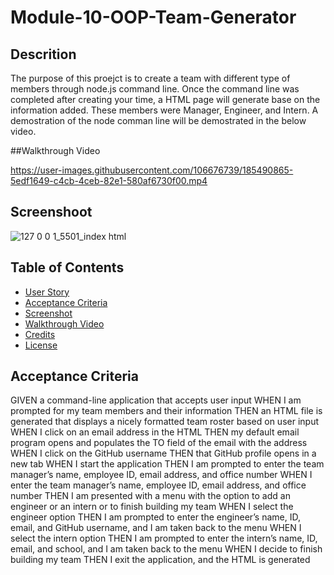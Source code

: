 # Module-10-OOP-Team-Generator
## Descrition

The purpose of this proejct is to create a team with different type of members through node.js command line. Once the command line was completed after creating your time, a HTML page will generate base on the information added. These members were Manager, Engineer, and Intern. A demostration of the node comman line will be demostrated in the below video.

##Walkthrough Video

https://user-images.githubusercontent.com/106676739/185490865-5edf1649-c4cb-4ceb-82e1-580af6730f00.mp4



## Screenshoot
![127 0 0 1_5501_index html](https://user-images.githubusercontent.com/106676739/185492937-21fd8828-0f1b-43e7-b952-1a6d13ff5d3d.png)




## Table of Contents

- [User Story](#user-story)
- [Acceptance Criteria](#acceptance-criteria)
- [Screenshot](#screenshot)
- [Walkthrough Video](#walkthrough-video)
- [Credits](#credits)
- [License](#license)



## Acceptance Criteria

GIVEN a command-line application that accepts user input
WHEN I am prompted for my team members and their information
THEN an HTML file is generated that displays a nicely formatted team roster based on user input
WHEN I click on an email address in the HTML
THEN my default email program opens and populates the TO field of the email with the address
WHEN I click on the GitHub username
THEN that GitHub profile opens in a new tab
WHEN I start the application
THEN I am prompted to enter the team manager’s name, employee ID, email address, and office number
WHEN I enter the team manager’s name, employee ID, email address, and office number
THEN I am presented with a menu with the option to add an engineer or an intern or to finish building my team
WHEN I select the engineer option
THEN I am prompted to enter the engineer’s name, ID, email, and GitHub username, and I am taken back to the menu
WHEN I select the intern option
THEN I am prompted to enter the intern’s name, ID, email, and school, and I am taken back to the menu
WHEN I decide to finish building my team
THEN I exit the application, and the HTML is generated
```
